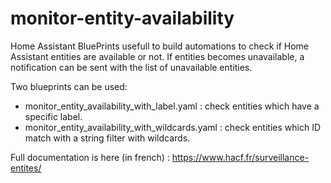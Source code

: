 # monitor-entity-availability
Home Assistant BluePrints usefull to build automations to check if Home Assistant entities are available or not.
If entities becomes unavailable, a notification can be sent with the list of unavailable entities.

Two blueprints can be used:
- monitor_entity_availability_with_label.yaml : check entities which have a specific label.
- monitor_entity_availability_with_wildcards.yaml : check entities which ID match with a string filter with wildcards.

Full documentation is here (in french) : https://www.hacf.fr/surveillance-entites/